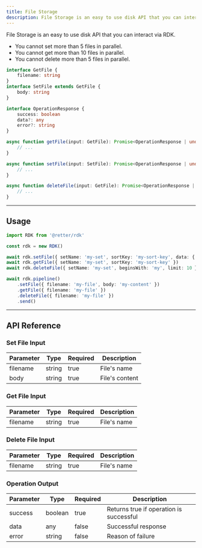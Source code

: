 ```yaml
---
title: File Storage
description: File Storage is an easy to use disk API that you can interact via RDK.
---
```


File Storage is an easy to use disk API that you can interact via RDK.

- You cannot set more than 5 files in parallel.
- You cannot get more than 10 files in parallel.
- You cannot delete more than 5 files in parallel.

```typescript
interface GetFile {
    filename: string
}
interface SetFile extends GetFile {
    body: string
}

interface OperationResponse {
    success: boolean
    data?: any
    error?: string
}

async function getFile(input: GetFile): Promise<OperationResponse | undefined> {
    // ...
}

async function setFile(input: SetFile): Promise<OperationResponse | undefined> {
    // ...
}

async function deleteFile(input: GetFile): Promise<OperationResponse | undefined> {
    // ...
}
```

---

## Usage

```typescript
import RDK from '@retter/rdk'

const rdk = new RDK()

await rdk.setFile({ setName: 'my-set', sortKey: 'my-sort-key', data: { key: 'value' } })
await rdk.getFile({ setName: 'my-set', sortKey: 'my-sort-key' })
await rdk.deleteFile({ setName: 'my-set', beginsWith: 'my', limit: 10 })

await rdk.pipeline()
    .setFile({ filename: 'my-file', body: 'my-content' })
    .getFile({ filename: 'my-file' })
    .deleteFile({ filename: 'my-file' })
    .send()
```

---

## API Reference

### Set File Input

| Parameter     | Type                | Required            | Description         |
| ------------- | ------------------- | ------------------- | ------------------- |
| filename      | string              | true                | File's name |
| body          | string              | true                | File's content |

### Get File Input

| Parameter     | Type                | Required            | Description         |
| ------------- | ------------------- | ------------------- | ------------------- |
| filename      | string              | true                | File's name |

### Delete File Input

| Parameter     | Type                | Required            | Description         |
| ------------- | ------------------- | ------------------- | ------------------- |
| filename      | string              | true                | File's name |

### Operation Output

| Parameter     | Type                | Required            | Description         |
| ------------- | ------------------- | ------------------- | ------------------- |
| success       | boolean             | true                | Returns true if operation is successful |
| data          | any                 | false               | Successful response |
| error         | string              | false               | Reason of failure |
